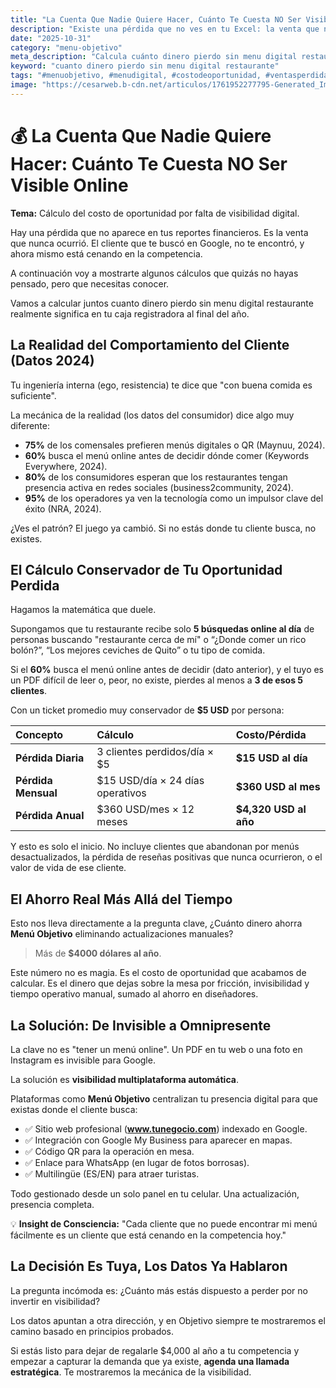 ```yaml
---
title: "La Cuenta Que Nadie Quiere Hacer, Cuánto Te Cuesta NO Ser Visible Online"
description: "Existe una pérdida que no ves en tu Excel: la venta que nunca ocurrió porque el cliente te buscó y no te encontró. Datos 2024 revelan que el 60% de clientes busca el menú online antes de decidir. Hacemos la matemática conservadora de cuánto dinero estás perdiendo al año por ser invisible."
date: "2025-10-31"
category: "menu-objetivo"
meta_description: "Calcula cuánto dinero pierdo sin menu digital restaurante. El 60% de clientes te busca online primero. Descubre el costo real de la invisibilidad."
keyword: "cuanto dinero pierdo sin menu digital restaurante"
tags: "#menuobjetivo, #menudigital, #costodeoportunidad, #ventasperdidas, #seorestaurante, #cuantodineropierdo"
image: "https://cesarweb.b-cdn.net/articulos/1761952277795-Generated_Image_October_31__2025_-_6_08PM.webp"
---
```


# 💰 La Cuenta Que Nadie Quiere Hacer: Cuánto Te Cuesta NO Ser Visible Online

**Tema:** Cálculo del costo de oportunidad por falta de visibilidad digital.

Hay una pérdida que no aparece en tus reportes financieros. Es la venta que nunca ocurrió. El cliente que te buscó en Google, no te encontró, y ahora mismo está cenando en la competencia.

A continuación voy a mostrarte algunos cálculos que quizás no hayas pensado, pero que necesitas conocer.

Vamos a calcular juntos cuanto dinero pierdo sin menu digital restaurante realmente significa en tu caja registradora al final del año.

## La Realidad del Comportamiento del Cliente (Datos 2024)

Tu ingeniería interna (ego, resistencia) te dice que "con buena comida es suficiente".

La mecánica de la realidad (los datos del consumidor) dice algo muy diferente:

* **75%** de los comensales prefieren menús digitales o QR (Maynuu, 2024).
* **60%** busca el menú online antes de decidir dónde comer (Keywords Everywhere, 2024).
* **80%** de los consumidores esperan que los restaurantes tengan presencia activa en redes sociales (business2community, 2024).
* **95%** de los operadores ya ven la tecnología como un impulsor clave del éxito (NRA, 2024).

¿Ves el patrón? El juego ya cambió. Si no estás donde tu cliente busca, no existes.

## El Cálculo Conservador de Tu Oportunidad Perdida

Hagamos la matemática que duele.

Supongamos que tu restaurante recibe solo **5 búsquedas online al día** de personas buscando "restaurante cerca de mí" o “¿Donde comer un rico bolón?”, “Los mejores ceviches de Quito” o tu tipo de comida.

Si el **60%** busca el menú online antes de decidir (dato anterior), y el tuyo es un PDF difícil de leer o, peor, no existe, pierdes al menos a **3 de esos 5 clientes**.

Con un ticket promedio muy conservador de **$5 USD** por persona:

| Concepto | Cálculo | Costo/Pérdida |
| :--- | :--- | :--- |
| **Pérdida Diaria** | 3 clientes perdidos/día × $5 | **$15 USD al día** |
| **Pérdida Mensual** | $15 USD/día × 24 días operativos | **$360 USD al mes** |
| **Pérdida Anual** | $360 USD/mes × 12 meses | **$4,320 USD al año** |

Y esto es solo el inicio. No incluye clientes que abandonan por menús desactualizados, la pérdida de reseñas positivas que nunca ocurrieron, o el valor de vida de ese cliente.

## El Ahorro Real Más Allá del Tiempo

Esto nos lleva directamente a la pregunta clave, ¿Cuánto dinero ahorra **Menú Objetivo** eliminando actualizaciones manuales?

> Más de **$4000 dólares al año**.

Este número no es magia. Es el costo de oportunidad que acabamos de calcular. Es el dinero que dejas sobre la mesa por fricción, invisibilidad y tiempo operativo manual, sumado al ahorro en diseñadores.

## La Solución: De Invisible a Omnipresente

La clave no es "tener un menú online". Un PDF en tu web o una foto en Instagram es invisible para Google.

La solución es **visibilidad multiplataforma automática**.

Plataformas como **Menú Objetivo** centralizan tu presencia digital para que existas donde el cliente busca:

* ✅ Sitio web profesional (**www.tunegocio.com**) indexado en Google.
* ✅ Integración con Google My Business para aparecer en mapas.
* ✅ Código QR para la operación en mesa.
* ✅ Enlace para WhatsApp (en lugar de fotos borrosas).
* ✅ Multilingüe (ES/EN) para atraer turistas.

Todo gestionado desde un solo panel en tu celular. Una actualización, presencia completa.

💡 **Insight de Consciencia:**
"Cada cliente que no puede encontrar mi menú fácilmente es un cliente que está cenando en la competencia hoy."

## La Decisión Es Tuya, Los Datos Ya Hablaron

La pregunta incómoda es: ¿Cuánto más estás dispuesto a perder por no invertir en visibilidad?

Los datos apuntan a otra dirección, y en Objetivo siempre te mostraremos el camino basado en principios probados.

Si estás listo para dejar de regalarle $4,000 al año a tu competencia y empezar a capturar la demanda que ya existe, **agenda una llamada estratégica**. Te mostraremos la mecánica de la visibilidad.